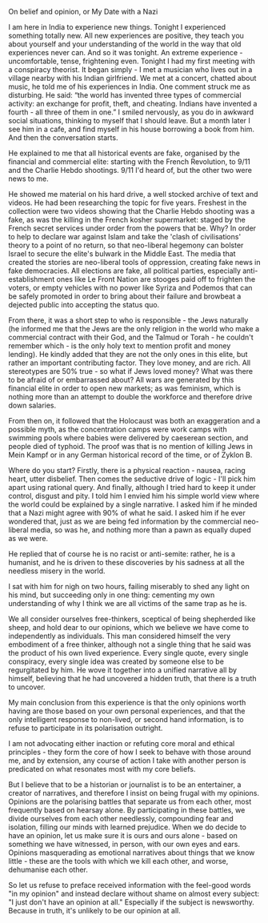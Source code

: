 On belief and opinion, or My Date with a Nazi



I am here in India to experience new things. Tonight I experienced something totally new. All new experiences are positive, they teach you about yourself and your understanding of the world in the way that old experiences never can. And so it was tonight. An extreme experience - uncomfortable, tense, frightening even. Tonight I had my first meeting with a conspiracy theorist. It began simply - I met a musician who lives out in a village nearby with his Indian girlfriend. We met at a concert, chatted about music, he told me of his experiences in India. One comment struck me as disturbing. He said: “the world has invented three types of commercial activity: an exchange for profit, theft, and cheating. Indians have invented a fourth - all three of them in one.” I smiled nervously, as you do in awkward social situations, thinking to myself that I should leave. But a month later I see him in a cafe, and find myself in his house borrowing a book from him. And then the conversation starts.

He explained to me that all historical events are fake, organised by the financial and commercial elite: starting with the French Revolution, to 9/11 and the Charlie Hebdo shootings. 9/11 I'd heard of, but the other two were news to me. 

He showed me material on his hard drive, a well stocked archive of text and videos. He had been researching the topic for five years. Freshest in the collection were two videos showing that the Charlie Hebdo shooting was a fake, as was the killing in the French kosher supermarket: staged by the French secret services under order from the powers that be. Why? In order to help to declare war against Islam and take the 'clash of civilisations' theory to a point of no return, so that neo-liberal hegemony can bolster Israel to secure the elite's bulwark in the Middle East. The media that created the stories are neo-liberal tools of oppression, creating fake news in fake democracies. All elections are fake, all political parties, especially anti-establishment ones like Le Front Nation are stooges paid off to frighten the voters, or empty vehicles with no power like Syriza and Podemos that can be safely promoted in order to bring about their failure and browbeat a dejected public into accepting the status quo.

From there, it was a short step to who is responsible - the Jews naturally (he informed me that the Jews are the only religion in the world who make a commercial contract with their God, and the Talmud or Torah - he couldn't remember which - is the only holy text to mention profit and money lending). He kindly added that they are not the only ones in this elite, but rather an important contributing factor.  They love money, and are rich. All stereotypes are 50% true - so what if Jews loved money? What was there to be afraid of or embarrassed about? All wars are generated by this financial elite in order to open new markets; as was feminism, which is nothing more than an attempt to double the workforce and therefore drive down salaries.

From then on, it followed that the Holocaust was both an exaggeration and a possible myth, as the concentration camps were work camps with swimming pools where babies were delivered by caeserean section, and people died of typhoid. The proof was that is no mention of killing Jews in Mein Kampf or in any German historical record of the time, or of Zyklon B.

Where do you start? Firstly, there is a physical reaction - nausea, racing heart, utter disbelief. Then comes the seductive drive of logic - I'll pick him apart using rational query. And finally, although I tried hard to keep it under control, disgust and pity. I told him I envied him his simple world view where the world could be explained by a single narrative. I asked him if he minded that a Nazi might agree with 90% of what he said. I asked him if he ever wondered that, just as we are being fed information by the commercial neo-liberal media, so was he, and nothing more than a pawn as equally duped as we were.

He replied that of course he is no racist or anti-semite: rather, he is a humanist, and he is driven to these discoveries by his sadness at all the needless misery in the world. 

I sat with him for nigh on two hours, failing miserably to shed any light on his mind, but succeeding only in one thing: cementing my own understanding of why I think we are all victims of the same trap as he is.

We all consider ourselves free-thinkers, sceptical of being shepherded like sheep, and hold dear to our opinions, which we believe we have come to independently as individuals. This man considered himself the very embodiment of a free thinker, although not a single thing that he said was the product of his own lived experience. Every single quote, every single conspiracy, every single idea was created by someone else to be regurgitated by him. He wove it together into a unified narrative all by himself, believing that he had uncovered a hidden truth, that there is a truth to uncover. 

My main conclusion from this experience is that the only opinions worth having are those based on your own personal experiences, and that the only intelligent response to non-lived, or second hand information, is to refuse to participate in its polarisation outright. 

I am not advocating either inaction or refuting core moral and ethical principles - they form the core of how I seek to behave with those around me, and by extension, any course of action I take with another person is predicated on what resonates most with my core beliefs.

But I believe that to be a historian or journalist is to be an entertainer, a creator of narratives, and therefore I insist on being frugal with my opinions. Opinions are the polarising battles that separate us from each other, most frequently based on hearsay alone. By participating in these battles, we divide ourselves from each other needlessly, compounding fear and isolation, filling our minds with learned prejudice. When we do decide to have an opinion, let us make sure it is ours and ours alone - based on something we have witnessed, in person, with our own eyes and ears. Opinions masquerading as emotional narratives about things that we know little - these are the tools with which we kill each other, and worse, dehumanise each other. 

So let us refuse to preface received information with the feel-good words "in my opinion" and instead declare without shame on almost every subject: "I just don't have an opinion at all." Especially if the subject is newsworthy. Because in truth, it's unlikely to be our opinion at all.